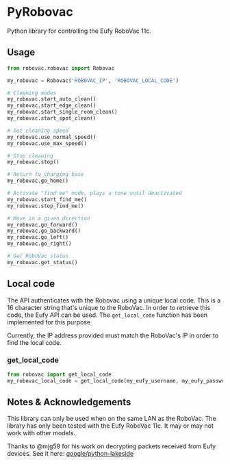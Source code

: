 # PyRobovac
Python library for controlling the Eufy RoboVac 11c.

## Usage
```python
from robovac.robovac import Robovac

my_robovac = Robovac('ROBOVAC_IP', 'ROBOVAC_LOCAL_CODE')

# Cleaning modes
my_robovac.start_auto_clean()
my_robovac.start_edge_clean()
my_robovac.start_single_room_clean()
my_robovac.start_spot_clean()

# Set cleaning speed
my_robovac.use_normal_speed()
my_robovac.use_max_speed()

# Stop cleaning
my_robovac.stop()

# Return to charging base
my_robovac.go_home()

# Activate "find me" mode, plays a tone until deactivated
my_robovac.start_find_me()
my_robovac.stop_find_me()

# Move in a given direction
my_robovac.go_forward()
my_robovac.go_backward()
my_robovac.go_left()
my_robovac.go_right()

# Get RoboVac status
my_robovac.get_status()
```

## Local code
The API authenticates with the Robovac using a unique local code.
This is a 16 character string that's unique to the RoboVac. In order to
retrieve this code, the Eufy API can be used. The `get_local_code` function
has been implemented for this purpose

Currently, the IP address provided must match the RoboVac's IP in order
to find the local code.

### get_local_code
```python
from robovac import get_local_code
my_robovac_local_code = get_local_code(my_eufy_username, my_eufy_password, ip_of_my_robovac)
```


## Notes & Acknowledgements
This library can only be used when on the same LAN as the RoboVac.
The library has only been tested with the Eufy RoboVac 11c. It may or
may not work with other models.

Thanks to @mjg59 for his work on decrypting packets received
from Eufy devices. See it here: [google/python-lakeside](https://github.com/google/python-lakeside)
